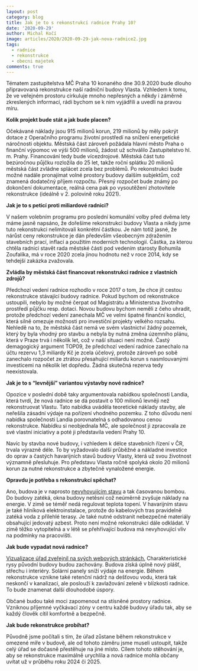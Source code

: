 ```yaml
---
layout: post
category: blog
title: Jak je to s rekonstrukcí radnice Prahy 10?
date: '2020-09-29'
author: Michal Kočí
image: articles/2020/2020-09-29-jak-nova-radnice2.jpg
tags:
  - radnice
  - rekonstrukce
  - obecni majetek
comments: true
---
```


Tématem zastupitelstva MČ Praha 10 konaného dne 30.9.2020 bude dlouho připravovaná rekonstrukce naší radniční budovy Vlasta. Vzhledem k tomu, že ve veřejném prostoru cirkuluje mnoho nepřesných a někdy i záměrně zkreslených informací, rádi bychom se k nim vyjádřili a uvedli na pravou míru.

**Kolik projekt bude stát a jak bude placen?**

Očekávané náklady jsou 915 milionů korun, 219 milionů by měly pokrýt dotace z Operačního programu životní prostředí na snížení energetické náročnosti objektu. Městská část zároveň požádala hlavní město Praha o finanční výpomoc ve výši 500 milionů, žádost už schválilo Zastupitelstvo hl. m. Prahy. Financování tedy bude vícezdrojové. Městská část tuto bezúročnou půjčku rozložila do 25 let, takže roční splátku 20 milionů městská část zvládne splácet zcela bez problémů. Po rekonstrukci bude možné nadále pronajímat volné prostory budovy dalším subjektům, což znamená dodatečný příjem rozpočtu. Přesný rozpočet bude známý po dokončení dokumentace, reálná cena pak po vysoutěžení zhotovitele rekonstrukce (ideálně v 2. polovině roku 2021).

**Jak je to s peticí proti miliardové radnici?**

V našem volebním programu pro poslední komunální volby před dvěma lety máme jasně napsáno, že dořešíme rekonstrukci budovy Vlasta a nikdy jsme tuto rekonstrukci nelimitovali konkrétní částkou. Je nám totiž jasné, že nárůst ceny rekonstrukce je dán především všeobecným zdražením stavebních prací, inflací a použitím moderních technologií. Částka, za kterou chtěla radnici stavět rada městské části pod vedením starosty Bohumila Zoufalíka, má v roce 2020 zcela jinou hodnotu než v roce 2014, kdy se tehdejší zakázka zvažovala.

**Zvládla by městská část financovat rekonstrukci radnice z vlastních zdrojů?**

Předchozí vedení radnice rozhodlo v roce 2017 o tom, že chce jít cestou rekonstrukce stávající budovy radnice. Pokud bychom od rekonstrukce ustoupili, nebylo by možné čerpat od Magistrátu a Ministerstva životního prostředí půjčku resp. dotaci. Novou budovu bychom neměli z čeho uhradit, protože předchozí vedení zanechala MČ ve velmi špatné finanční kondici, která silně omezuje možnosti pro investiční projekty velkého rozsahu. Nehledě na to, že městská část nemá ve svém vlastnictví žádný pozemek, který by byla vhodný pro stavbu a nebyla by nutná změna územního plánu, která v Praze trvá i několik let, což v naší situaci není možné. Častý demagogický argument TOP09, že předchozí vedení radnice zanechalo na účtu rezervu 1,3 miliardy Kč je zcela účelový, protože zároveň po sobě zanechalo rozpočet ze ztrátou přesahující miliardu korun s nasmlouvanými investicemi na několik let dopředu. Žádná skutečná rezerva tedy neexistovala.

**Jak je to s “levnější” variantou výstavby nové radnice?**

Opozice v poslední době taky argumentovala nabídkou společnosti Landia, která tvrdí, že nová radnice se dá postavit o 100 milionů levněji než rekonstruovat Vlastu. Tato nabídka uváděla teoretické náklady stavby, ale neřešila zásadní výdaje na pořízení vhodného pozemku. Z toho důvodu není nabídka společnosti Landia porovnatelná s odhadovanou cenou rekonstrukce. Nabídku si neobjednala MČ, ale společnost ji zpracovala ze své vlastní iniciativy a poté ji představila vedení Prahy 10.

Navíc by stavba nové budovy, i vzhledem k délce stavebních řízení v ČR, trvala výrazně déle. To by vyžadovalo další průběžné a nákladné investice do oprav a častých havarijních stavů budovy Vlasty, která už svou životnost významně přesluhuje. Pro představu Vlasta ročně spolyká okolo 20 milionů korun za nutné rekonstrukce a zbytečně vynaložené energie.

**Opravdu je potřeba s rekonstrukcí spěchat?**

Ano, budova je v naprosto  [nevyhovujícím stavu](https://drive.google.com/file/d/1tvxBbnZx-3rRCAIce3PaIjdRGXfKcjlt/view)  a tak časovanou bombou. Do budovy zatéká, okna budovy netěsní což neúměrně zvyšuje náklady na energie. V zimě se téměř nedá regulovat teplota topení. V havarijním stavu je také hliníková elektroinstalace, protože do kabelových tras pravidelně zatéká voda z přilehlé terasy. Je také nutné odstranit nebezpečné materiály obsahující jedovatý azbest. Proto není možné rekonstrukci dále odkládat. V zimě těžko vytopitelná a v létě se přehřívající budova má nevyhovující vliv na podmínky na pracovišti.

**Jak bude vypadat nová radnice?**

[Vizualizace úřad zveřejnil na svých webových stránkách.](https://praha10.cz/novyeden)  Charakteristické rysy původní budovy budou zachovány. Budova získá úplně nový plášť, střechu i interiéry. Solární panely sníží výdaje na energie. Během rekonstrukce vznikne také retenční nádrž na dešťovou vodu, která tak neskončí v kanalizaci, ale poslouží k zavlažování zeleně v blízkosti radnice. To bude znamenat další dlouhodobé úspory.

Občané budou také moci zapomenout na stísněné prostory radnice. Vzniknou příjemné vyčkávací zóny v centru každé budovy úřadu tak, aby se každý člověk cítil komfortně a bezpečně.

**Jak bude rekonstrukce probíhat?**

Původně jsme počítali s tím, že úřad zůstane během rekonstrukce v omezené míře v budově, ale od tohoto záměru jsme museli ustoupit, takže celý úřad se dočasně přestěhuje na jiné místo. Cílem tohoto stěhování je, aby se rekonstrukce maximálně urychlila a nová radnice mohla občany uvítat už v průběhu roku 2024 či 2025.
